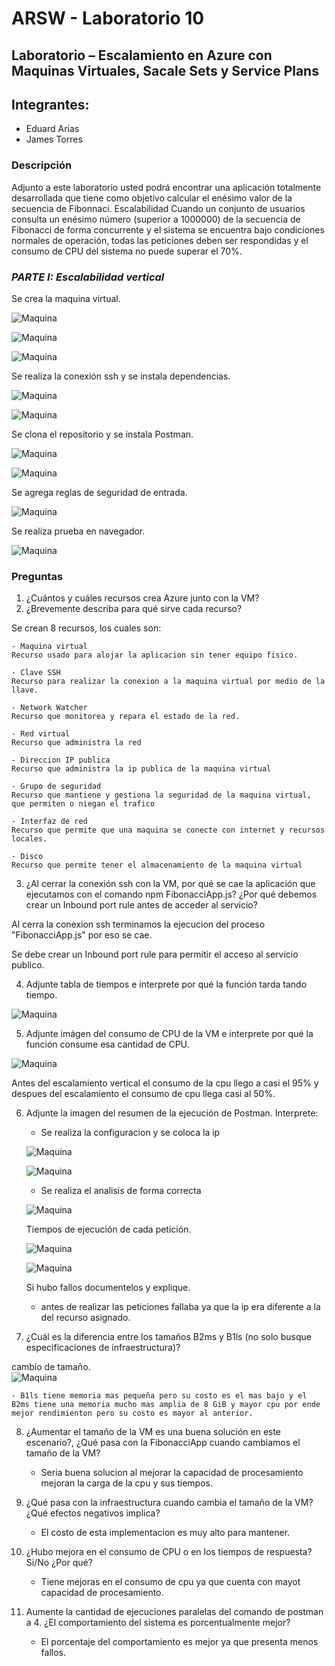 # ARSW - Laboratorio 10

## Laboratorio – Escalamiento en Azure con Maquinas Virtuales, Sacale Sets y Service Plans

## Integrantes:

- Eduard Arias
- James Torres

### Descripción
Adjunto a este laboratorio usted podrá encontrar una aplicación totalmente desarrollada que tiene como objetivo calcular el enésimo valor de la secuencia de Fibonnaci.
Escalabilidad Cuando un conjunto de usuarios consulta un enésimo número (superior a 1000000) de la secuencia de Fibonacci de forma concurrente y el sistema se encuentra bajo condiciones normales de operación, todas las peticiones deben ser respondidas y el consumo de CPU del sistema no puede superar el 70%.

### *PARTE I: Escalabilidad vertical*

Se crea la maquina virtual.

![Maquina](./img/Captura.PNG) 

![Maquina](./img/Captura2.PNG)

![Maquina](./img/Captura3.PNG) 

Se realiza la conexión ssh y se instala dependencias. 

![Maquina](./img/Captura4.PNG) 

![Maquina](./img/Captura5.PNG) 

Se clona el repositorio y se instala Postman.

![Maquina](./img/Captura6.PNG) 

![Maquina](./img/Captura7.PNG)

Se agrega reglas de seguridad de entrada.

![Maquina](./img/Captura8.PNG)  

Se realiza prueba en navegador.

![Maquina](./img/Captura9.PNG)

### Preguntas

1. ¿Cuántos y cuáles recursos crea Azure junto con la VM?
2. ¿Brevemente describa para qué sirve cada recurso?

Se crean 8 recursos, los cuales son:

	- Maquina virtual
	Recurso usado para alojar la aplicacion sin tener equipo fisico.

	- Clave SSH
	Recurso para realizar la conexion a la maquina virtual por medio de la llave.

	- Network Watcher
	Recurso que monitorea y repara el estado de la red. 

	- Red virtual
	Recurso que administra la red 

	- Direccion IP publica
	Recurso que administra la ip publica de la maquina virtual
	
	- Grupo de seguridad
	Recurso que mantiene y gestiona la seguridad de la maquina virtual, que permiten o niegan el trafico	

	- Interfaz de red
	Recurso que permite que una maquina se conecte con internet y recursos locales.

	- Disco
	Recurso que permite tener el almacenamiento de la maquina virtual

3. ¿Al cerrar la conexión ssh con la VM, por qué se cae la aplicación que ejecutamos con el comando npm FibonacciApp.js? ¿Por qué debemos crear un Inbound port rule antes de acceder al servicio?

Al cerra la conexion ssh terminamos la ejecucion del proceso "FibonacciApp.js" por eso se cae.

Se debe crear un Inbound port rule para permitir el acceso al servicio publico.

4. Adjunte tabla de tiempos e interprete por qué la función tarda tando tiempo.

![Maquina](./img/Captura10.PNG)

5. Adjunte imágen del consumo de CPU de la VM e interprete por qué la función consume esa cantidad de CPU.

![Maquina](./img/Captura11.PNG)

Antes del escalamiento vertical el consumo de la cpu llego a casi el 95% y despues del escalamiento el consumo de cpu llega casi al 50%.

6. Adjunte la imagen del resumen de la ejecución de Postman. Interprete:
	
	- Se realiza la configuracion y se coloca la ip
	
	![Maquina](./img/Captura13.PNG)

	![Maquina](./img/Captura12.PNG)
	
	- Se realiza el analisis de forma correcta

	![Maquina](./img/Captura14.PNG)

	Tiempos de ejecución de cada petición.

	![Maquina](./img/Captura16.PNG)

	![Maquina](./img/Captura17.PNG)

	Si hubo fallos documentelos y explique.
	
	- antes de realizar las peticiones fallaba ya que la ip era diferente a la del recurso asignado.

7. ¿Cuál es la diferencia entre los tamaños B2ms y B1ls (no solo busque especificaciones de infraestructura)?

cambio de tamaño.	
![Maquina](./img/Captura15.PNG)

	- B1ls tiene memoria mas pequeña pero su costo es el mas bajo y el B2ms tiene una memoria mucho mas amplia de 8 GiB y mayor cpu por ende mejor rendimienton pero su costo es mayor al anterior.

8. ¿Aumentar el tamaño de la VM es una buena solución en este escenario?, ¿Qué pasa con la FibonacciApp cuando cambiamos el tamaño de la VM?
	- Seria buena solucion al mejorar la capacidad de procesamiento mejoran la carga de la cpu y sus tiempos.

9. ¿Qué pasa con la infraestructura cuando cambia el tamaño de la VM? ¿Qué efectos negativos implica?
	- El costo de esta implementacion es muy alto para mantener.

10. ¿Hubo mejora en el consumo de CPU o en los tiempos de respuesta? Si/No ¿Por qué?
	- Tiene mejoras en el consumo de cpu ya que cuenta con mayot capacidad de procesamiento.

11. Aumente la cantidad de ejecuciones paralelas del comando de postman a 4. ¿El comportamiento del sistema es porcentualmente mejor?
	- El porcentaje del comportamiento es mejor ya que presenta menos fallos.

